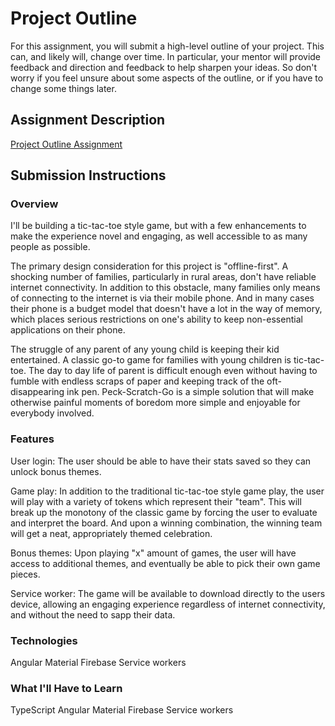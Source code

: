 # Project Outline
For this assignment, you will submit a high-level outline of your project. This can, and likely will, change over time. In particular, your mentor will provide feedback and direction and feedback to help sharpen your ideas. So don't worry if you feel unsure about some aspects of the outline, or if you have to change some things later.

## Assignment Description
[Project Outline Assignment](https://education.launchcode.org/liftoff/assignments/project-outline/)

## Submission Instructions

### Overview
I'll be building a tic-tac-toe style game, but with a few enhancements to make the experience novel and engaging, as well accessible to as many people as possible.

The primary design consideration for this project is "offline-first". A shocking number of families, particularly in rural areas, don't have reliable internet connectivity. In addition to this obstacle, many families only means of connecting to the internet is via their mobile phone. And in many cases their phone is a budget model that doesn't have a lot in the way of memory, which places serious restrictions on one's ability to keep non-essential applications on their phone.

The struggle of any parent of any young child is keeping their kid entertained. A classic go-to game for families with young children is tic-tac-toe. The day to day life of parent is difficult enough even without having to fumble with endless scraps of paper and keeping track of the oft-disappearing ink pen. Peck-Scratch-Go is a simple solution that will make otherwise painful moments of boredom more simple and enjoyable for everybody involved.

### Features
User login: The user should be able to have their stats saved so they can unlock bonus themes.

Game play: In addition to the traditional tic-tac-toe style game play, the user will play with a variety of tokens which represent their "team". This will break up the monotony of the classic game by forcing the user to evaluate and interpret the board. And upon a winning combination, the winning team will get a neat, appropriately themed celebration.

Bonus themes: Upon playing "x" amount of games, the user will have access to additional themes, and eventually be able to pick their own game pieces.

Service worker: The game will be available to download directly to the users device, allowing an engaging experience regardless of internet connectivity, and without the need to sapp their data.


### Technologies
Angular
Material
Firebase
Service workers

### What I'll Have to Learn
TypeScript
Angular
Material
Firebase
Service workers
